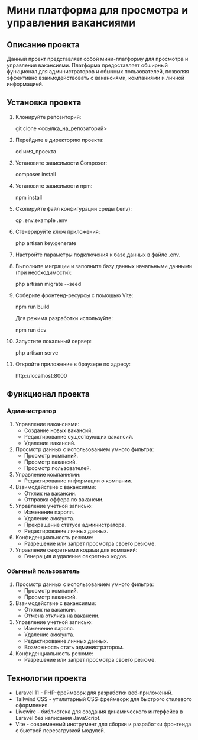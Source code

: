 # Мини платформа для просмотра и управления вакансиями

## Описание проекта

Данный проект представляет собой мини-платформу для просмотра и управления вакансиями. Платформа предоставляет обширный функционал для администраторов и обычных пользователей, позволяя эффективно взаимодействовать с вакансиями, компаниями и личной информацией.

## Установка проекта

1. Клонируйте репозиторий:

   
   git clone <ссылка_на_репозиторий>
   

2. Перейдите в директорию проекта:

   
   cd имя_проекта
   

3. Установите зависимости Composer:

   
   composer install
   

4. Установите зависимости npm:

   
   npm install
   

5. Скопируйте файл конфигурации среды (.env):

   
   cp .env.example .env
   

6. Сгенерируйте ключ приложения:

   
   php artisan key:generate
   

7. Настройте параметры подключения к базе данных в файле .env.

8. Выполните миграции и заполните базу данных начальными данными (при необходимости):

   
   php artisan migrate --seed
   

9. Соберите фронтенд-ресурсы с помощью Vite:

   
   npm run build
   

   Для режима разработки используйте:

   
   npm run dev
   

10. Запустите локальный сервер:

    
    php artisan serve
    

11. Откройте приложение в браузере по адресу:

    
    http://localhost:8000
    

## Функционал проекта

### Администратор

1. Управление вакансиями:
   - Создание новых вакансий.
   - Редактирование существующих вакансий.
   - Удаление вакансий.
2. Просмотр данных с использованием умного фильтра:
   - Просмотр компаний.
   - Просмотр вакансий.
   - Просмотр пользователей.
3. Управление компаниями:
   - Редактирование информации о компании.
4. Взаимодействие с вакансиями:
   - Отклик на вакансии.
   - Отправка оффера по вакансии.
5. Управление учетной записью:
   - Изменение пароля.
   - Удаление аккаунта.
   - Прекращение статуса администратора.
   - Редактирование личных данных.
6. Конфиденциальность резюме:
   - Разрешение или запрет просмотра своего резюме.
7. Управление секретными кодами для компаний:
   - Генерация и удаление секретных кодов.

### Обычный пользователь

1. Просмотр данных с использованием умного фильтра:
   - Просмотр компаний.
   - Просмотр вакансий.
2. Взаимодействие с вакансиями:
   - Отклик на вакансии.
   - Отмена отклика на вакансии.
3. Управление учетной записью:
   - Изменение пароля.
   - Удаление аккаунта.
   - Редактирование личных данных.
   - Возможность стать администратором.
4. Конфиденциальность резюме:
   - Разрешение или запрет просмотра своего резюме.

## Технологии проекта

- Laravel 11 - PHP-фреймворк для разработки веб-приложений.
- Tailwind CSS - утилитарный CSS-фреймворк для быстрого стилевого оформления.
- Livewire - библиотека для создания динамического интерфейса в Laravel без написания JavaScript.
- Vite - современный инструмент для сборки и разработки фронтенда с быстрой перезагрузкой модулей.
